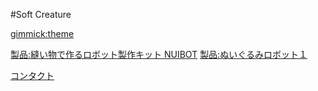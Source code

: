 #Soft Creature

[gimmick:theme](cerulean)

[製品:縫い物で作るロボット製作キット NUIBOT](product_nuibot.md)
[製品:ぬいぐるみロボット１](product_stuffedRobot1.md)

[コンタクト](contact.md)
